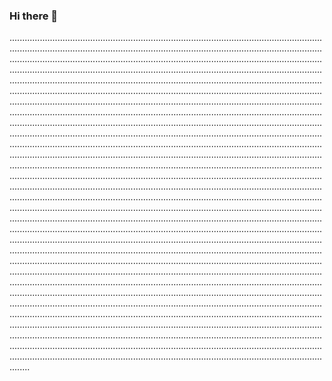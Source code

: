 ### Hi there 👋

............................................................................................................................................................................................................................................................................................................................................................................................................................................................................................................................................................................................................................................................................................................................................................................................................................................................................................................................................................................................................................................................................................................................................................................................................................................................................................................................................................................................................................................................................................................................................................................................................................................................................................................................................................................................................................................................................................................................................................................................................................................................................................................................................................................................................................................................................................................................................................................................................................................................................................................................................................................................................................................................................................................................................................................................................................................................................................................................................................................................................................................................................................................................................................................................................................................................................................................................................................................................................................................................................................................................................................................................................................................................................................................................................................................................................................................................................................................................................................................................................